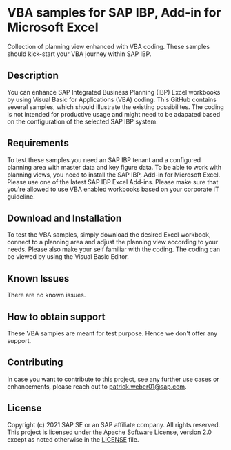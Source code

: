 # VBA samples for SAP IBP, Add-in for Microsoft Excel

Collection of planning view enhanced with VBA coding. These samples should kick-start your VBA journey within SAP IBP.

## Description

You can enhance SAP Integrated Business Planning (IBP) Excel workbooks by using Visual Basic for Applications (VBA) coding. This GitHub contains several samples, which should illustrate the existing possibilites. The coding is not intended for productive usage and might need to be adapated based on the configuration of the selected SAP IBP system.  

## Requirements

To test these samples you need an SAP IBP tenant and a configured planning area with master data and key figure data. To be able to work with planning views, you need to install the SAP IBP, Add-in for Microsoft Excel. Please use one of the latest SAP IBP Excel Add-ins. Please make sure that you're allowed to use VBA enabled workbooks based on your corporate IT guideline. 

## Download and Installation

To test the VBA samples, simply download the desired Excel workbook, connect to a planning area and adjust the planning view according to your needs. Please also make your self familiar with the coding. The coding can be viewed by using the Visual Basic Editor.

## Known Issues

There are no known issues.

## How to obtain support

These VBA samples are meant for test purpose. Hence we don't offer any support. 

## Contributing

In case you want to contribute to this project, see any further use cases or enhancements, please reach out to patrick.weber01@sap.com.

## License
Copyright (c) 2021 SAP SE or an SAP affiliate company. All rights reserved. This project is licensed under the Apache Software License, version 2.0 except as noted otherwise in the [LICENSE](LICENSES/Apache-2.0.txt) file.
